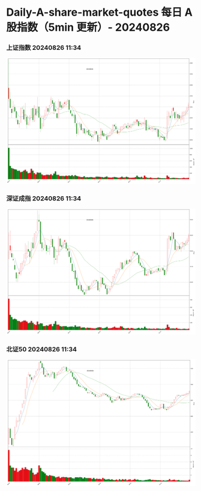 
# Daily-A-share-market-quotes 每日 A 股指数（5min 更新）- 20240826

### 上证指数 20240826 11:34
![](./fig/2024/8/20240826-sh000001.png)

### 深证成指 20240826 11:34
![](./fig/2024/8/20240826-sz399001.png)

### 北证50 20240826 11:34
![](./fig/2024/8/20240826-bj899050.png)
